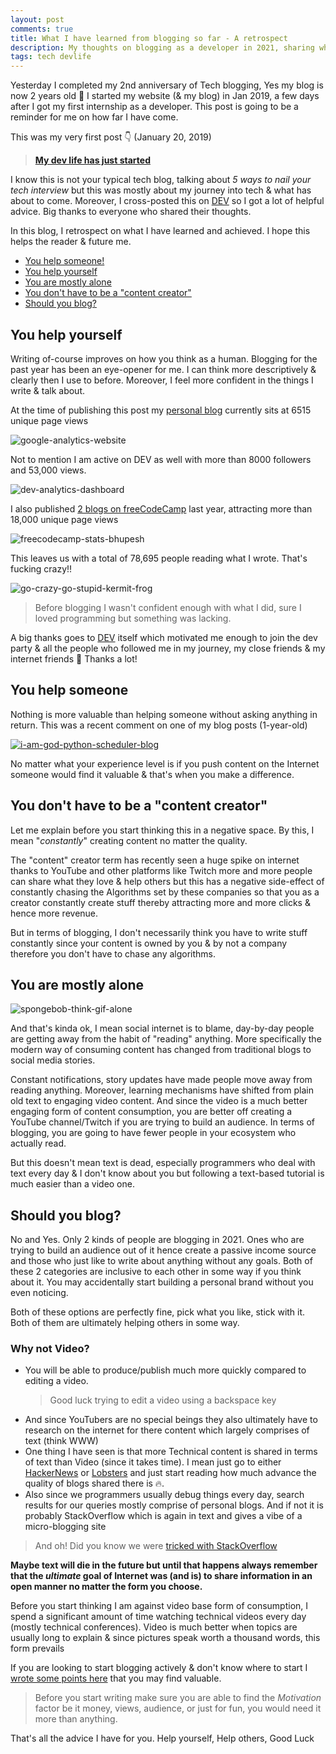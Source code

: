 ```yaml
---
layout: post
comments: true
title: What I have learned from blogging so far - A retrospect
description: My thoughts on blogging as a developer in 2021, sharing what I achieved & some advice for newcomers. Tips for software developers
tags: tech devlife
---
```


Yesterday I completed my 2nd anniversary of Tech blogging, Yes my blog is now 2 years old 🎂
I started my website (& my blog) in Jan 2019, a few days after I got my first internship as a developer.
This post is going to be a reminder for me on how far I have come.

This was my very first post 👇 (January 20, 2019)

> [**My dev life has just started**](https://bhupesh-v.github.io/My-dev-life-has-just-started/)

I know this is not your typical tech blog, talking about _5 ways to nail your tech interview_ but this was mostly about my journey into tech & what has about to come.
Moreover, I cross-posted this on [DEV](https://dev.to/bhupesh/my-dev-life-has-just-started--3959) so I got a lot of helpful advice. Big thanks to everyone who shared their thoughts.

In this blog, I retrospect on what I have learned and achieved. I hope this helps the reader & future me.

- [You help someone!](#you-help-yourself)
- [You help yourself](#you-help-someone)
- [You are mostly alone](#you-are-mostly-alone)
- [You don't have to be a "content creator"](#you-dont-have-to-be-a-content-creator)
- [Should you blog?](#should-you-blog)


## You help yourself

Writing of-course improves on how you think as a human. Blogging for the past year has been an eye-opener for me. I can think more descriptively & clearly then I use to before. Moreover, I feel more confident in the things I write & talk about.

At the time of publishing this post my [personal blog](https://bhupesh-v.github.io) currently sits at 6515 unique page views

![google-analytics-website](https://drive.google.com/uc?export=view&id=1NRcHnpRYXShbMMHYO8d9lbdj9zCpfUI6)

Not to mention I am active on DEV as well with more than 8000 followers and 53,000 views.

![dev-analytics-dashboard](https://drive.google.com/uc?export=view&id=1FfOMdojPa_q8F4UmRFhwQfoVjDYIDJoA)

I also published [2 blogs on freeCodeCamp](https://www.freecodecamp.org/news/author/bhupesh/) last year, attracting more than 18,000 unique page views

![freecodecamp-stats-bhupesh](https://drive.google.com/uc?export=view&id=1Hc-alJ3jvQVuCezAcxULw7dU3dyYL-Pj)

This leaves us with a total of 78,695 people reading what I wrote. That's fucking crazy!!

![go-crazy-go-stupid-kermit-frog](https://media1.tenor.com/images/4f5b6cc323ab2fe963f0aa9dbbbb852a/tenor.gif?itemid=14046098)

> Before blogging I wasn't confident enough with what I did, sure I loved programming but something was lacking.

A big thanks goes to [DEV](https://dev.to) itself which motivated me enough to join the dev party & all the people who followed me in my journey, my close friends & my internet friends 💙
Thanks a lot!


## You help someone

Nothing is more valuable than helping someone without asking anything in return. This was a recent comment on one of my blog posts (1-year-old)

[![i-am-god-python-scheduler-blog](https://drive.google.com/uc?export=view&id=1KMwZGSXlpWLugfog4ftXtdJsmO0jNWjG)](https://dev.to/bhupesh/a-simple-scheduler-in-python-49di)

No matter what your experience level is if you push content on the Internet someone would find it valuable & that's when you make a difference.

## You don't have to be a "content creator"

Let me explain before you start thinking this in a negative space. By this, I mean "_constantly_" creating content no matter the quality. 

The "content" creator term has recently seen a huge spike on internet thanks to YouTube and other platforms like Twitch more and more people can share what they love & help others but this has a negative side-effect of constantly chasing the Algorithms set by these companies so that you as a creator constantly create stuff thereby attracting more and more clicks & hence more revenue.

But in terms of blogging, I don't necessarily think you have to write stuff constantly since your content is owned by you & by not a company therefore you don't have to chase any algorithms.


## You are mostly alone

![spongebob-think-gif-alone](https://media1.tenor.com/images/dfbd1d84c4c68a5186b186e6a4488357/tenor.gif?itemid=4860166)

And that's kinda ok, I mean social internet is to blame, day-by-day people are getting away from the habit of "reading" anything. More specifically the modern way of consuming content has changed from traditional blogs to social media stories.

Constant notifications, story updates have made people move away from reading anything. Moreover, learning mechanisms have shifted from plain old text to engaging video content.
And since the video is a much better engaging form of content consumption, you are better off creating a YouTube channel/Twitch if you are trying to build an audience. In terms of blogging, you are going to have fewer people in your ecosystem who actually read.

But this doesn't mean text is dead, especially programmers who deal with text every day & I don't know about you but following a text-based tutorial is much easier than a video one.


## Should you blog?

No and Yes.
Only 2 kinds of people are blogging in 2021. Ones who are trying to build an audience out of it hence create a passive income source and those who just like to write about anything without any goals.
Both of these 2 categories are inclusive to each other in some way if you think about it. You may accidentally start building a personal brand without you even noticing.

Both of these options are perfectly fine, pick what you like, stick with it. Both of them are ultimately helping others in some way.

### Why not Video?

- You will be able to produce/publish much more quickly compared to editing a video.
  > Good luck trying to edit a video using a backspace key
- And since YouTubers are no special beings they also ultimately have to research on the internet for there content which largely comprises of text (think WWW)
- One thing I have seen is that more Technical content is shared in terms of text than Video (since it takes time). I mean just go to either [HackerNews](https://news.ycombinator.com/) or [Lobsters](https://lobste.rs/) and just start reading how much advance the quality of blogs shared there is 🔥️.
- Also since we programmers usually debug things every day, search results for our queries mostly comprise of personal blogs. And if not it is probably StackOverflow which is again in text and gives a vibe of a micro-blogging site

> And oh! Did you know we were [tricked with StackOverflow](https://blog.codinghorror.com/how-to-write-without-writing/)

**Maybe text will die in the future but until that happens always remember that the _ultimate_ goal of Internet was (and is) to share information in an open manner no matter the form you choose.**

Before you start thinking I am against video base form of consumption, I spend a significant amount of time watching technical videos every day (mostly technical conferences). Video is much better when topics are usually long to explain & since pictures speak worth a thousand words, this form prevails


If you are looking to start blogging actively & don't know where to start I [wrote some points here](https://bhupesh-v.github.io/i-spent-a-week-offline-here-is-how-i-stayed-productive/#3-takeaways) that you may find valuable.

> Before you start writing make sure you are able to find the _Motivation_ factor be it money, views, audience, or just for fun, you would need it more than anything.


That's all the advice I have for you.
Help yourself, Help others, Good Luck

